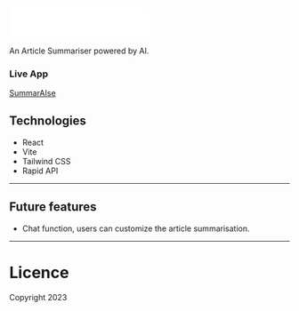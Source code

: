 # <a href="https://summaraise.netlify.app/" target="_blank" rel="noopener noreferrer">

  <img src="https://github.com/AlbertStoykov/SummarAIse/blob/main/src/assets/logo.svg" alt="Logo" style="width: 250px; height: auto;">
</a>

An Article Summariser powered by AI.

### Live App

<a href="https://summaraise.netlify.app/" target="_blank" rel="noopener noreferrer">SummarAIse</a>

## Technologies

- React
- Vite
- Tailwind CSS
- Rapid API

---

## Future features

- Chat function, users can customize the article summarisation.

---

# Licence

Copyright 2023
